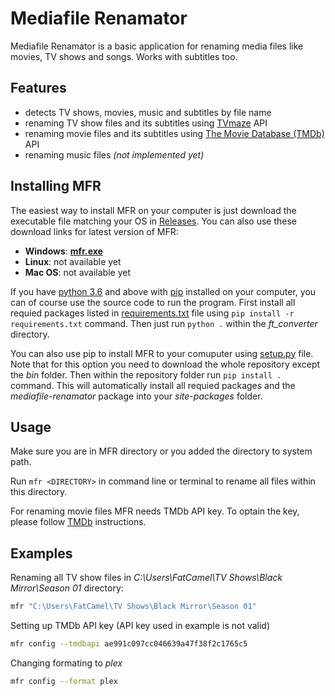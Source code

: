 # Mediafile Renamator

Mediafile Renamator is a basic application for renaming media files like movies, TV shows and songs. Works with subtitles too.

## Features

- detects TV shows, movies, music and subtitles by file name
- renaming TV show files and its subtitles using [TVmaze](https://www.tvmaze.com) API
- renaming movie files and its subtitles using [The Movie Database (TMDb)](https://www.themoviedb.org) API
- renaming music files *(not implemented yet)*

## Installing MFR

The easiest way to install MFR on your computer is just download the executable file matching your OS in [Releases](https://gitlab.com/Theobaldik/mediafile-renamator/-/releases).
You can also use these download links for latest version of MFR:

- **Windows**: **[mfr.exe]()**
- **Linux**: not available yet
- **Mac OS**: not available yet

If you have [python 3.6](https://www.python.org/) and above with [pip](https://pypi.org/) installed on your computer, you can of course use the source code to run the program. First install all requied packages listed in [requirements.txt](/requirements.txt) file using `pip install -r requirements.txt` command. Then just run `python .` within the *ft_converter* directory.

You can also use pip to install MFR to your comuputer using [setup.py](/setup.py) file. Note that for this option you need to download the whole repository except the *bin* folder. Then within the repository folder run `pip install .` command. This will automatically install all requied packages and the *mediafile-renamator* package into your *site-packages* folder.

## Usage

Make sure you are in MFR directory or you added the directory to system path.

Run `mfr <DIRECTORY>` in command line or terminal to rename all files within this directory.

For renaming movie files MFR needs TMDb API key. To optain the key, please follow [TMDb](https://www.themoviedb.org/documentation/api) instructions.

## Examples

Renaming all TV show files in *C:\Users\FatCamel\TV Shows\Black Mirror\Season 01* directory:

```bash
mfr "C:\Users\FatCamel\TV Shows\Black Mirror\Season 01"
```

Setting up TMDb API key (API key used in example is not valid)

```bash
mfr config --tmdbapi ae991c097cc046639a47f38f2c1765c5
```

Changing formating to *plex*

```bash
mfr config --format plex
```